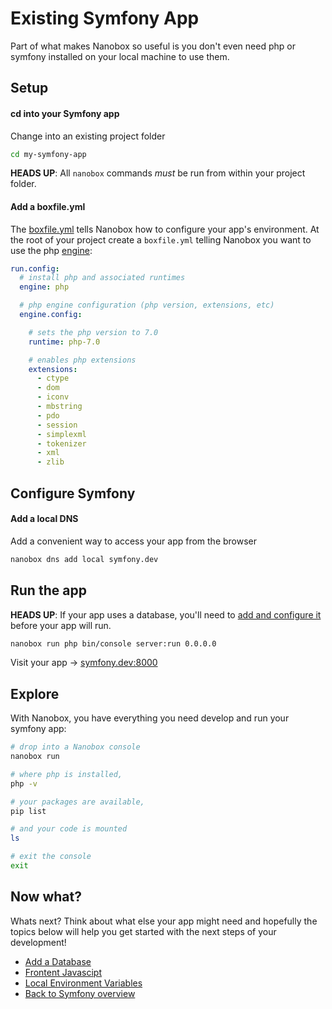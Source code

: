 # Existing Symfony App
Part of what makes Nanobox so useful is you don't even need php or symfony installed on your local machine to use them.

## Setup

#### cd into your Symfony app
Change into an existing project folder

```bash
cd my-symfony-app
```

**HEADS UP**: All `nanobox` commands *must* be run from within your project folder.

#### Add a boxfile.yml
The <a href="https://docs.nanobox.io/boxfile/" target="\_blank">boxfile.yml</a> tells Nanobox how to configure your app's environment. At the root of your project create a `boxfile.yml` telling Nanobox you want to use the php <a href="https://docs.nanobox.io/engines/" target="\_blank">engine</a>:

```yaml
run.config:
  # install php and associated runtimes
  engine: php

  # php engine configuration (php version, extensions, etc)
  engine.config:

    # sets the php version to 7.0
    runtime: php-7.0

    # enables php extensions
    extensions:
      - ctype
      - dom
      - iconv
      - mbstring
      - pdo
      - session
      - simplexml
      - tokenizer
      - xml
      - zlib
```

## Configure Symfony

#### Add a local DNS
Add a convenient way to access your app from the browser

```bash
nanobox dns add local symfony.dev
```

## Run the app

**HEADS UP**: If your app uses a database, you'll need to [add and configure it](/php/symfony/add-a-database) before your app will run.

```bash
nanobox run php bin/console server:run 0.0.0.0
```

Visit your app -> [symfony.dev:8000](http://symfony.dev:8000)

## Explore
With Nanobox, you have everything you need develop and run your symfony app:

```bash
# drop into a Nanobox console
nanobox run

# where php is installed,
php -v

# your packages are available,
pip list

# and your code is mounted
ls

# exit the console
exit
```

## Now what?
Whats next? Think about what else your app might need and hopefully the topics below will help you get started with the next steps of your development!

* [Add a Database](/php/symfony/add-a-database)
* [Frontent Javascipt](/php/symfony/frontend-javascript)
* [Local Environment Variables](/php/symfony/local-evars)
* [Back to Symfony overview](/php/symfony)
